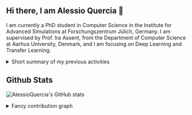 ## Hi there, I am Alessio Quercia 👋
I am currently a PhD student in Computer Science in the Institute for Advanced Simulations at Forschungszentrum Jülich, Germany. I am supervised by Prof. Ira Assent, from the Department of Computer Science at Aarhus University, Denmark, and I am focusing on Deep Learning and Transfer Learning.

<details>
  <summary markdown="span">Short summary of my previous activities</summary>

| Position        | Location                                                 | Activity                                                     |
| :-------------- | :------------------------------------------------------- | :----------------------------------------------------------- |
| Research Fellow | Dept. of Computer Science at Sapienza University of Rome | Risk forecasting in aquaculture using deep learning techniques |
| Research Intern | Smart Systems Integration group at IBM Research Zurich   | Epileptic seizure prediction using deep unsupervised learning techniques |
| MSc Student     | Dept. of Computer Science at University of Milan         | Thesis on epileptic seizure prediction using deep unsupervised learning |
| BSc Student     | Dept. of Computer Science at Sapienza University of Rome | Thesis on neuroevolution and reinforcement learning          |

</details>

## Github Stats
![AlessioQuercia's GitHub stats](https://github-readme-stats.vercel.app/api?username=AlessioQuercia&include_all_commits=true&count_private=true&show_icons=true&theme=radical)

<!-- [![GitHub Streak](https://github-readme-streak-stats.herokuapp.com?user=AlessioQuercia&theme=radical)](https://git.io/streak-stats) -->

<!-- <a href="https://github.com/anuraghazra/github-readme-stats">
  <img align="center" src="https://github-readme-stats.vercel.app/api?username=AlessioQuercia&include_all_commits=true&count_private=true&show_icons=true&theme=radical" width="45%" height="45%" />
</a>
<a href="https://github.com/anuraghazra/convoychat">
  <img align="center" src="https://github-readme-streak-stats.herokuapp.com?user=AlessioQuercia&theme=radical" width="45%" height="45%" />
</a> -->

<details>
  <summary markdown="span">Fancy contribution graph</summary>

![snake gif](https://github.com/AlessioQuercia/AlessioQuercia/blob/output/github-contribution-grid-snake.svg)

</details>
<!--
**AlessioQuercia/AlessioQuercia** is a ✨ _special_ ✨ repository because its `README.md` (this file) appears on your GitHub profile.

Here are some ideas to get you started:

- 🔭 I’m currently working on ...
- 🌱 I’m currently learning ...
- 👯 I’m looking to collaborate on ...
- 🤔 I’m looking for help with ...
- 💬 Ask me about ...
- 📫 How to reach me: ...
- 😄 Pronouns: ...
- ⚡ Fun fact: ...
-->
